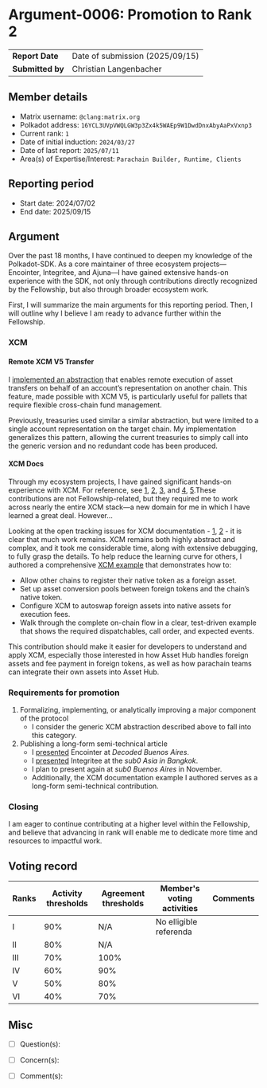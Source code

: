 # Argument-0006: Promotion to Rank 2

|                  |                                 |
|------------------|---------------------------------|
| **Report Date**  | Date of submission (2025/09/15) |
| **Submitted by** | Christian Langenbacher          |

## Member details

- Matrix username: `@clang:matrix.org`
- Polkadot address: `16YCL3UVpVWQLGW3p3Zx4k5WAEp9W1DwdDnxAbyAaPxVxnp3`
- Current rank: `1`
- Date of initial induction: `2024/03/27`
- Date of last report: `2025/07/11`
- Area(s) of Expertise/Interest: `Parachain Builder, Runtime, Clients`

## Reporting period

- Start date: 2024/07/02
- End date: 2025/09/15

## Argument

Over the past 18 months, I have continued to deepen my knowledge of the Polkadot-SDK. As a core maintainer of three
ecosystem projects—Encointer, Integritee, and Ajuna—I have gained extensive hands-on experience with the SDK, not only
through contributions directly recognized by the Fellowship, but also through broader ecosystem work.

First, I will summarize the main arguments for this reporting period. Then, I will outline why I believe I am ready to
advance further within the Fellowship.

### XCM

#### Remote XCM V5 Transfer

I [implemented an abstraction](https://github.com/paritytech/polkadot-sdk/pull/9173) that enables remote execution of
asset transfers on behalf of an account’s representation on another chain. This feature, made possible with XCM V5, is
particularly useful for pallets that require flexible cross-chain fund management.

Previously, treasuries used similar a similar abstraction, but were limited to a single account representation on the
target chain. My implementation generalizes this pattern, allowing the current treasuries to simply call into the
generic version and no redundant code has been produced.

#### XCM Docs
Through my ecosystem projects, I have gained significant hands-on experience with XCM. For reference, see [1](https://github.com/integritee-network/parachain/pull/325), [2](https://github.com/integritee-network/parachain/pull/341), [3](https://github.com/integritee-network/parachain/pull/344), and [4](https://github.com/integritee-network/parachain/pull/354), [5](https://github.com/polkadot-fellows/runtimes/pull/679).These contributions are not Fellowship-related, but they required me to work across nearly the entire XCM stack—a new domain for me in which I have learned a great deal. However...

Looking at the open tracking issues for XCM documentation - [1](https://github.com/paritytech/polkadot-sdk/issues/9431), [2](https://github.com/paritytech/polkadot-sdk/issues/5207) - it is clear that much work remains. XCM remains both highly abstract and complex, and it took me considerable time, along with extensive debugging, to fully grasp the details. To help reduce the learning curve for others, I authored a comprehensive [XCM example](https://github.com/paritytech/polkadot-sdk/pull/9609) that demonstrates how to:

* Allow other chains to register their native token as a foreign asset.
* Set up asset conversion pools between foreign tokens and the chain’s native token.
* Configure XCM to autoswap foreign assets into native assets for execution fees.
* Walk through the complete on-chain flow in a clear, test-driven example that shows the required dispatchables, call order, and expected events.

This contribution should make it easier for developers to understand and apply XCM, especially those interested in how Asset Hub handles foreign assets and fee payment in foreign tokens, as well as how parachain teams can integrate their own assets into Asset Hub.

### Requirements for promotion

1. Formalizing, implementing, or analytically improving a major component of the protocol
    * I consider the generic XCM abstraction described above to fall into this category.
2. Publishing a long-form semi-technical article
    * I [presented](https://www.youtube.com/watch?v=Thf23T_tvGc&t=3s) Encointer at _Decoded Buenos Aires_.
    * I [presented](https://www.youtube.com/watch?v=MKJ0_eQQDX0) Integritee at the _sub0 Asia in Bangkok_.
    * I plan to present again at _sub0 Buenos Aires_ in November.
    * Additionally, the XCM documentation example I authored serves as a long-form semi-technical contribution.

### Closing

I am eager to continue contributing at a higher level within the Fellowship, and believe that advancing in rank will
enable me to dedicate more time and resources to impactful work.

## Voting record

| Ranks | Activity thresholds | Agreement thresholds | Member's voting activities | Comments |
|-------|---------------------|----------------------|----------------------------|----------|
| I     | 90%                 | N/A                  | No elligible referenda     |          |
| II    | 80%                 | N/A                  |                            |          |
| III   | 70%                 | 100%                 |                            |          |
| IV    | 60%                 | 90%                  |                            |          |
| V     | 50%                 | 80%                  |                            |          |
| VI    | 40%                 | 70%                  |                            |          |

## Misc

- [ ] Question(s):

- [ ] Concern(s):

- [ ] Comment(s):
